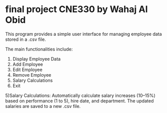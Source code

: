 
# final project CNE330 by Wahaj Al Obid

This program provides a simple user interface for managing employee data stored in a .csv file.

The main functionalities include:

 1. Display Employee Data
 2. Add Employee
 3. Edit Employee
 4. Remove Employee
 5. Salary Calculations
 6. Exit

5)Salary Calculations: Automatically calculate salary increases (10–15%) based on performance (1 to 5), hire date, and department. The updated salaries are saved to a new .csv file.